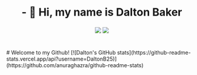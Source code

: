<h1 align="center">- 👋 Hi, my name is Dalton Baker</h1>
<h3 align="center"> <a href="mailto:daltongetbaker@gmail.com"><img src="https://img.shields.io/badge/EMAIL-red?style=for-the-badge"></a>
<a href='#'><img src="https://img.shields.io/badge/RESUME-blue?style=for-the-badge"></a></h3>
<h1 align="center"></h1>
# Welcome to my Github!
[![Dalton's GitHub stats](https://github-readme-stats.vercel.app/api?username=DaltonB25)](https://github.com/anuraghazra/github-readme-stats)
